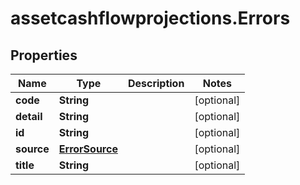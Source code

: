 # assetcashflowprojections.Errors

## Properties

Name | Type | Description | Notes
------------ | ------------- | ------------- | -------------
**code** | **String** |  | [optional] 
**detail** | **String** |  | [optional] 
**id** | **String** |  | [optional] 
**source** | [**ErrorSource**](ErrorSource.md) |  | [optional] 
**title** | **String** |  | [optional] 


